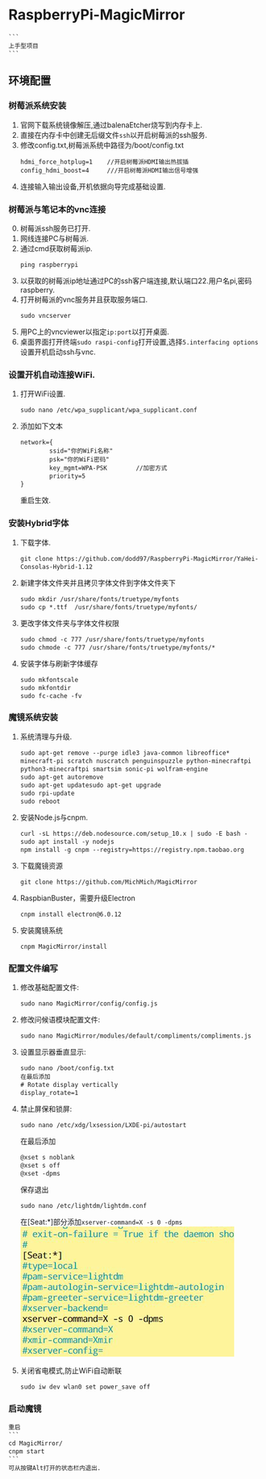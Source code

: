 # RaspberryPi-MagicMirror
    
    ```
    上手型项目
    ```

## 环境配置
### 树莓派系统安装
1. 官网下载系统镜像解压,通过balenaEtcher烧写到内存卡上.
2. 直接在内存卡中创建无后缀文件`ssh`以开启树莓派的ssh服务.
3. 修改config.txt,树莓派系统中路径为/boot/config.txt
    ```
    hdmi_force_hotplug=1    //开启树莓派HDMI输出热拔插
    config_hdmi_boost=4     ///开启树莓派HDMI输出信号增强
    ```
4. 连接输入输出设备,开机依据向导完成基础设置.

### 树莓派与笔记本的vnc连接
0. 树莓派ssh服务已打开.
1. 网线连接PC与树莓派.
2. 通过cmd获取树莓派ip.
    ```
    ping raspberrypi
    ```
3. 以获取的树莓派ip地址通过PC的ssh客户端连接,默认端口22.用户名pi,密码raspberry.
4. 打开树莓派的vnc服务并且获取服务端口.
    ```
    sudo vncserver
    ```
5. 用PC上的vncviewer以指定`ip:port`以打开桌面.
6. 桌面界面打开终端`sudo raspi-config`打开设置,选择`5.interfacing options`设置开机启动ssh与vnc.

### 设置开机自动连接WiFi.
1. 打开WiFi设置.
    ```
    sudo nano /etc/wpa_supplicant/wpa_supplicant.conf
    ```
2. 添加如下文本
    ```
    network={
            ssid="你的WiFi名称"
            psk="你的WiFi密码"
            key_mgmt=WPA-PSK        //加密方式
            priority=5
    }
    ```
    重启生效.

### 安装Hybrid字体
1. 下载字体.
    ```
    git clone https://github.com/dodd97/RaspberryPi-MagicMirror/YaHei-Consolas-Hybrid-1.12
    ```
2. 新建字体文件夹并且拷贝字体文件到字体文件夹下
    ```
    sudo mkdir /usr/share/fonts/truetype/myfonts
    sudo cp *.ttf  /usr/share/fonts/truetype/myfonts/
    ```
3. 更改字体文件夹与字体文件权限
    ```
    sudo chmod -c 777 /usr/share/fonts/truetype/myfonts
    sudo chmode -c 777 /usr/share/fonts/truetype/myfonts/*
    ```
4. 安装字体与刷新字体缓存
    ```
    sudo mkfontscale
    sudo mkfontdir
    sudo fc-cache -fv
    ```

### 魔镜系统安装
1.  系统清理与升级.
    ```
    sudo apt-get remove --purge idle3 java-common libreoffice* minecraft-pi scratch nuscratch penguinspuzzle python-minecraftpi python3-minecraftpi smartsim sonic-pi wolfram-engine
    sudo apt-get autoremove
    sudo apt-get updatesudo apt-get upgrade
    sudo rpi-update
    sudo reboot
    ```
2. 安装Node.js与cnpm.
    ```
    curl -sL https://deb.nodesource.com/setup_10.x | sudo -E bash -
    sudo apt install -y nodejs
    npm install -g cnpm --registry=https://registry.npm.taobao.org
    ```
3. 下载魔镜资源
    ```
    git clone https://github.com/MichMich/MagicMirror
    ```
4. RaspbianBuster，需要升级Electron
    ```
    cnpm install electron@6.0.12
    ```
5. 安装魔镜系统
    ```
    cnpm MagicMirror/install
    ```

### 配置文件编写
1. 修改基础配置文件:
    ```
    sudo nano MagicMirror/config/config.js
    ```
2. 修改问候语模块配置文件:
    ```
    sudo nano MagicMirror/modules/default/compliments/compliments.js
    ```
3. 设置显示器垂直显示:
    ```
    sudo nano /boot/config.txt
    在最后添加
    # Rotate display vertically
    display_rotate=1
    ```
4. 禁止屏保和锁屏:
    ```
    sudo nano /etc/xdg/lxsession/LXDE-pi/autostart
    ```
    在最后添加
    ```
    @xset s noblank
    @xset s off
    @xset -dpms
    ```
    保存退出
    ```
    sudo nano /etc/lightdm/lightdm.conf
    ```
    在[Seat:*]部分添加`xserver-command=X -s 0 -dpms`
    ![](README_files/1.jpg)
    
5. 关闭省电模式,防止WiFi自动断联
    ```
    sudo iw dev wlan0 set power_save off
    ```
    

### 启动魔镜
    重启
    ```
    cd MagicMirror/
    cnpm start 
    ```
    可从按键Alt打开的状态栏内退出.



 

